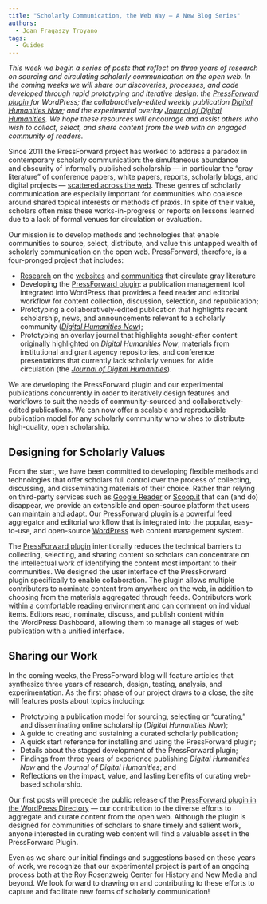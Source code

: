 ```yaml
---
title: "Scholarly Communication, the Web Way – A New Blog Series"
authors:
  - Joan Fragaszy Troyano
tags:
  - Guides
---
```


*This week we begin a series of posts that reflect on three years of research on sourcing and circulating scholarly communication on the open web. In the coming weeks we will share our discoveries, processes, and code developed through rapid prototyping and iterative design: the [PressForward plugin](http://pressforward.org/the-pressforward-plugin "The PressForward Plugin") for WordPress; the collaboratively-edited weekly publication [Digital Humanities Now](http://digitalhumanitiesnow.org "Digital Humanities Now"); and the experimental overlay [Journal of Digital Humanities](http://journalofdigitalhumanities.org "Journal of Digital Humanities").* *We hope these resources will encourage and assist others who wish to collect, select, and share content from the web with an engaged community of readers.*

Since 2011 the PressForward project has worked to address a paradox in contemporary scholarly communication: the simultaneous abundance and obscurity of informally published scholarship — in particular the “gray literature” of conference papers, white papers, reports, scholarly blogs, and digital projects — [scattered across the web](http://pressforward.org/discovering-scholarship/ "Discovering Scholarship on the Open Web: Communities and Methods"). These genres of scholarly communication are especially important for communities who coalesce around shared topical interests or methods of praxis. In spite of their value, scholars often miss these works-in-progress or reports on lessons learned due to a lack of formal venues for circulation or evaluation.

Our mission is to develop methods and technologies that enable communities to source, select, distribute, and value this untapped wealth of scholarly communication on the open web. PressForward, therefore, is a four-pronged project that includes:

*   [Research](http://pressforward.org/research-and-reports/ "Research and Reports") on the [websites](http://pressforward.org/discovering-scholarship/ "Discovering Scholarship on the Open Web: Communities and Methods") and [communities](http://pressforward.org/survey-of-scholarship-available-on-scholarly-association-and-community-websites/ "Survey of Scholarship Available on Scholarly Association and Community Websites") that circulate gray literature
*   Developing the [PressForward plugin](http://pressforward.org/the-pressforward-plugin/ "The PressForward Plugin"): a publication management tool integrated into WordPress that provides a feed reader and editorial workflow for content collection, discussion, selection, and republication;
*   Prototyping a collaboratively-edited publication that highlights recent scholarship, news, and announcements relevant to a scholarly community (*[Digital Humanities Now](http://digitalhumanitiesnow.org "Digital Humanities Now")*);
*   Prototyping an overlay journal that highlights sought-after content originally highlighted on *Digital Humanities Now*, materials from institutional and grant agency repositories, and conference presentations that currently lack scholarly venues for wide circulation (the [*Journal of Digital Humanities*](http://journalofdigitalhumanities.org "Journal of Digital Humanities")).

We are developing the PressForward plugin and our experimental publications concurrently in order to iteratively design features and workflows to suit the needs of community-sourced and collaboratively-edited publications. We can now offer a scalable and reproducible publication model for any scholarly community who wishes to distribute high-quality, open scholarship.

## Designing for Scholarly Values

From the start, we have been committed to developing flexible methods and technologies that offer scholars full control over the process of collecting, discussing, and disseminating materials of their choice. Rather than relying on third-party services such as [Google Reader](http://www.google.com/reader/about/ "Google Reader") or [Scoop.it](http://www.scoop.it/ "Scoop.it") that can (and do) disappear, we provide an extensible and open-source platform that users can maintain and adapt. Our [PressForward plugin](http://pressforward.org/the-pressforward-plugin/ "The PressForward Plugin") is a powerful feed aggregator and editorial workflow that is integrated into the popular, easy-to-use, and open-source [WordPress](http://wordpress.org "WordPress") web content management system.

The [PressForward plugin](http://pressforward.org/the-pressforward-plugin/ "The PressForward Plugin") intentionally reduces the technical barriers to collecting, selecting, and sharing content so scholars can concentrate on the intellectual work of identifying the content most important to their communities. We designed the user interface of the PressForward plugin specifically to enable collaboration. The plugin allows multiple contributors to nominate content from anywhere on the web, in addition to choosing from the materials aggregated through feeds. Contributors work within a comfortable reading environment and can comment on individual items. Editors read, nominate, discuss, and publish content within the WordPress Dashboard, allowing them to manage all stages of web publication with a unified interface.

## Sharing our Work

In the coming weeks, the PressForward blog will feature articles that synthesize three years of research, design, testing, analysis, and experimentation. As the first phase of our project draws to a close, the site will features posts about topics including:

*   Prototyping a publication model for sourcing, selecting or “curating,” and disseminating online scholarship (*Digital* *Humanities Now*);
*   A guide to creating and sustaining a curated scholarly publication;
*   A quick start reference for installing and using the PressForward plugin;
*   Details about the staged development of the PressForward plugin;
*   Findings from three years of experience publishing *Digital Humanities Now* and the *Journal of Digital Humanities*; and
*   Reflections on the impact, value, and lasting benefits of curating web-based scholarship.

Our first posts will precede the public release of the [PressForward plugin in the WordPress Directory](http://wordpress.org/plugins/pressforward/ "PressForward Plugin") — our contribution to the diverse efforts to aggregate and curate content from the open web. Although the plugin is designed for communities of scholars to share timely and salient work, anyone interested in curating web content will find a valuable asset in the PressForward Plugin.

Even as we share our initial findings and suggestions based on these years of work, we recognize that our experimental project is part of an ongoing process both at the Roy Rosenzweig Center for History and New Media and beyond. We look forward to drawing on and contributing to these efforts to capture and facilitate new forms of scholarly communication!
